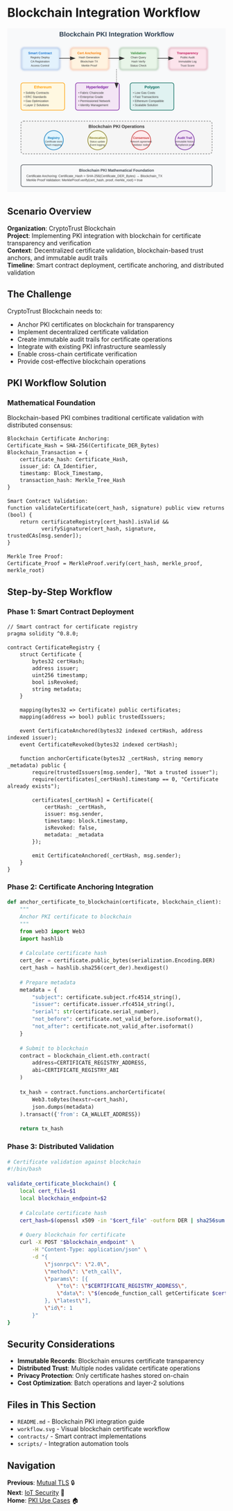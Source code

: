 # Blockchain Integration Workflow

![Blockchain Integration Workflow](workflow.svg)

## Scenario Overview

**Organization**: CryptoTrust Blockchain  
**Project**: Implementing PKI integration with blockchain for certificate transparency and verification  
**Context**: Decentralized certificate validation, blockchain-based trust anchors, and immutable audit trails  
**Timeline**: Smart contract deployment, certificate anchoring, and distributed validation

## The Challenge

CryptoTrust Blockchain needs to:
- Anchor PKI certificates on blockchain for transparency
- Implement decentralized certificate validation
- Create immutable audit trails for certificate operations
- Integrate with existing PKI infrastructure seamlessly
- Enable cross-chain certificate verification
- Provide cost-effective blockchain operations

## PKI Workflow Solution

### Mathematical Foundation

Blockchain-based PKI combines traditional certificate validation with distributed consensus:

```
Blockchain Certificate Anchoring:
Certificate_Hash = SHA-256(Certificate_DER_Bytes)
Blockchain_Transaction = {
    certificate_hash: Certificate_Hash,
    issuer_id: CA_Identifier,
    timestamp: Block_Timestamp,
    transaction_hash: Merkle_Tree_Hash
}

Smart Contract Validation:
function validateCertificate(cert_hash, signature) public view returns (bool) {
    return certificateRegistry[cert_hash].isValid && 
           verifySignature(cert_hash, signature, trustedCAs[msg.sender]);
}

Merkle Tree Proof:
Certificate_Proof = MerkleProof.verify(cert_hash, merkle_proof, merkle_root)
```

## Step-by-Step Workflow

### Phase 1: Smart Contract Deployment

```solidity
// Smart contract for certificate registry
pragma solidity ^0.8.0;

contract CertificateRegistry {
    struct Certificate {
        bytes32 certHash;
        address issuer;
        uint256 timestamp;
        bool isRevoked;
        string metadata;
    }
    
    mapping(bytes32 => Certificate) public certificates;
    mapping(address => bool) public trustedIssuers;
    
    event CertificateAnchored(bytes32 indexed certHash, address indexed issuer);
    event CertificateRevoked(bytes32 indexed certHash);
    
    function anchorCertificate(bytes32 _certHash, string memory _metadata) public {
        require(trustedIssuers[msg.sender], "Not a trusted issuer");
        require(certificates[_certHash].timestamp == 0, "Certificate already exists");
        
        certificates[_certHash] = Certificate({
            certHash: _certHash,
            issuer: msg.sender,
            timestamp: block.timestamp,
            isRevoked: false,
            metadata: _metadata
        });
        
        emit CertificateAnchored(_certHash, msg.sender);
    }
}
```

### Phase 2: Certificate Anchoring Integration

```python
def anchor_certificate_to_blockchain(certificate, blockchain_client):
    """
    Anchor PKI certificate to blockchain
    """
    from web3 import Web3
    import hashlib
    
    # Calculate certificate hash
    cert_der = certificate.public_bytes(serialization.Encoding.DER)
    cert_hash = hashlib.sha256(cert_der).hexdigest()
    
    # Prepare metadata
    metadata = {
        "subject": certificate.subject.rfc4514_string(),
        "issuer": certificate.issuer.rfc4514_string(),
        "serial": str(certificate.serial_number),
        "not_before": certificate.not_valid_before.isoformat(),
        "not_after": certificate.not_valid_after.isoformat()
    }
    
    # Submit to blockchain
    contract = blockchain_client.eth.contract(
        address=CERTIFICATE_REGISTRY_ADDRESS,
        abi=CERTIFICATE_REGISTRY_ABI
    )
    
    tx_hash = contract.functions.anchorCertificate(
        Web3.toBytes(hexstr=cert_hash),
        json.dumps(metadata)
    ).transact({'from': CA_WALLET_ADDRESS})
    
    return tx_hash
```

### Phase 3: Distributed Validation

```bash
# Certificate validation against blockchain
#!/bin/bash

validate_certificate_blockchain() {
    local cert_file=$1
    local blockchain_endpoint=$2
    
    # Calculate certificate hash
    cert_hash=$(openssl x509 -in "$cert_file" -outform DER | sha256sum | cut -d' ' -f1)
    
    # Query blockchain for certificate
    curl -X POST "$blockchain_endpoint" \
        -H "Content-Type: application/json" \
        -d "{
            \"jsonrpc\": \"2.0\",
            \"method\": \"eth_call\",
            \"params\": [{
                \"to\": \"$CERTIFICATE_REGISTRY_ADDRESS\",
                \"data\": \"$(encode_function_call getCertificate $cert_hash)\"
            }, \"latest\"],
            \"id\": 1
        }"
}
```

## Security Considerations

- **Immutable Records**: Blockchain ensures certificate transparency
- **Distributed Trust**: Multiple nodes validate certificate operations  
- **Privacy Protection**: Only certificate hashes stored on-chain
- **Cost Optimization**: Batch operations and layer-2 solutions

## Files in This Section

- `README.md` - Blockchain PKI integration guide
- `workflow.svg` - Visual blockchain certificate workflow
- `contracts/` - Smart contract implementations
- `scripts/` - Integration automation tools

## Navigation

**Previous**: [Mutual TLS](../08-mutual-tls/README.md) 🔒  
**Next**: [IoT Security](../10-iot-security/README.md) 📱  
**Home**: [PKI Use Cases](../README.md) 🏠
